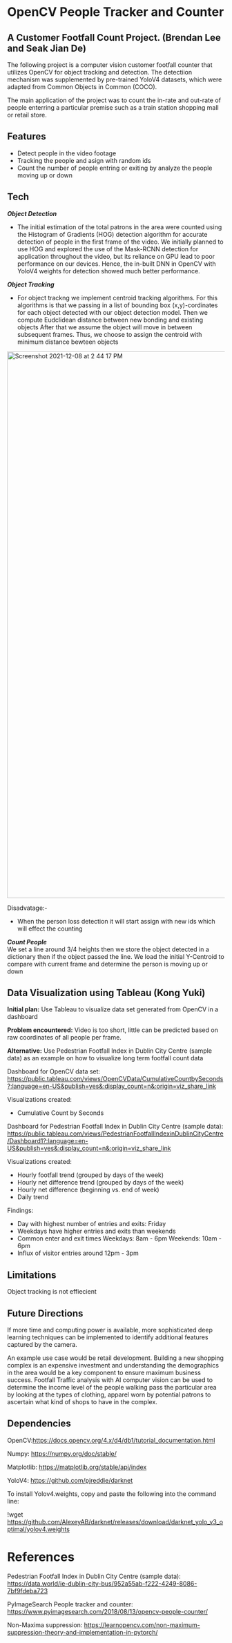 # OpenCV People Tracker and Counter 
## A Customer Footfall Count Project. (Brendan Lee and Seak Jian De)
The following project is a computer vision customer footfall counter that utilizes OpenCV for object tracking and detection. 
The detectiion mechanism was supplemented by pre-trained YoloV4 datasets, which were adapted from Common Objects in Common (COCO).

The main application of the project was to count the in-rate and out-rate of people enterring a particular premise such as a train station
shopping mall or retail store.


## Features
- Detect people in the video footage
- Tracking the people and asign with random ids
- Count the number of people entring or exiting by analyze the people moving up or down

## Tech
***Object Detection*** <br />

 - The initial estimation of the total patrons in the area were counted using the Histogram of Gradients (HOG) detection algorithm for accurate detection of people in the first 
frame of the video. We initially planned to use HOG and explored the use of the Mask-RCNN detection for application throughout the video, but its reliance on GPU lead to poor performance on our devices. Hence, the in-built DNN in OpenCV with YoloV4 weights for detection showed much better performance.

***Object Tracking*** <br />

- For object trackng we implement centroid tracking algorithms.
For this algorithms is that we passing in a list of bounding box (x,y)-cordinates for each object detected with our object detection model.
Then we compute Eudclidean distance between new bonding and existing objects
After that we assume the object will move in between subsequent frames. Thus, we choose to assign the centroid with minimum distance bewteen objects

<img width="1267" alt="Screenshot 2021-12-08 at 2 44 17 PM" src="https://user-images.githubusercontent.com/79955754/145162429-ecadab6f-9314-410f-9fb7-aabac23405d5.png">

Disadvatage:-
- When the person loss detection it will start assign with new ids which will effect the counting

***Count People*** <br />
We set a line around 3/4 heights then we store the object detected in a dictionary then if the object passed the line. We load the initial Y-Centroid to compare with current frame and determine the person is moving up or down

## Data Visualization using Tableau (Kong Yuki)
**Initial plan:** Use Tableau to visualize data set generated from OpenCV in a dashboard

**Problem encountered:** Video is too short, little can be predicted based on raw coordinates of all people per frame.

**Alternative:** Use Pedestrian Footfall Index in Dublin City Centre (sample data) as an example on how to visualize long term footfall count data

Dashboard for OpenCV data set:
https://public.tableau.com/views/OpenCVData/CumulativeCountbySeconds?:language=en-US&publish=yes&:display_count=n&:origin=viz_share_link

Visualizations created:
- Cumulative Count by Seconds

Dashboard for Pedestrian Footfall Index in Dublin City Centre (sample data):
https://public.tableau.com/views/PedestrianFootfallIndexinDublinCityCentre/Dashboard1?:language=en-US&publish=yes&:display_count=n&:origin=viz_share_link

Visualizations created:
- Hourly footfall trend (grouped by days of the week)
- Hourly net difference trend (grouped by days of the week)
- Hourly net difference (beginning vs. end of week)
- Daily trend

Findings:
- Day with highest number of entries and exits: Friday
- Weekdays have higher entries and exits than weekends
- Common enter and exit times
Weekdays: 8am - 6pm
Weekends: 10am - 6pm
- Influx of visitor entries around 12pm - 3pm

## Limitations
Object tracking is not effiecient

## Future Directions
If more time and computing power is available, more sophisticated deep learning techniques can be implemented to identify additional features captured by the camera.

An example use case would be retail development. Building a new shopping complex is an expensive investment and understanding the demographics in the area would be a key component to ensure maximum business success. Footfall Traffic analysis with AI computer vision can be used to determine the income level of the people walking pass the particular area by looking at the types of clothing, apparel worn by potential patrons to ascertain what kind of shops to have in the complex. 


## Dependencies

OpenCV:https://docs.opencv.org/4.x/d4/db1/tutorial_documentation.html

Numpy: https://numpy.org/doc/stable/

Matplotlib: https://matplotlib.org/stable/api/index

YoloV4: https://github.com/pjreddie/darknet

To install Yolov4.weights, copy and paste the following into the command line:

!wget https://github.com/AlexeyAB/darknet/releases/download/darknet_yolo_v3_optimal/yolov4.weights

# References

Pedestrian Footfall Index in Dublin City Centre (sample data): https://data.world/ie-dublin-city-bus/952a55ab-f222-4249-8086-7bf9fdeba723

PyImageSearch People tracker and counter: https://www.pyimagesearch.com/2018/08/13/opencv-people-counter/

Non-Maxima suppression: https://learnopencv.com/non-maximum-suppression-theory-and-implementation-in-pytorch/
